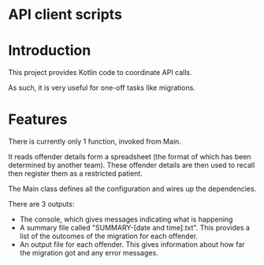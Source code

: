 # API client scripts

# Introduction
This project provides Kotlin code to coordinate API calls.

As such, it is very useful for one-off tasks like migrations.

# Features
There is currently only 1 function, invoked from Main.

It reads offender details form a spreadsheet (the format of which has been determined by another team).
These offender details are then used to recall then register them as a restricted patient.

The Main class defines all the configuration and wires up the dependencies.

There are 3 outputs:
* The console, which gives messages indicating what is happening
* A summary file called "SUMMARY-[date and time].txt". This provides a list of the outcomes of the migration for each offender.
* An output file for each offender. This gives information about how far the migration got and any error messages.
